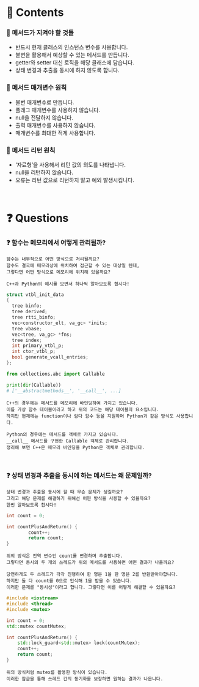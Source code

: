 # **📌 Contents**

### **📌 메서드가 지켜야 할 것들**

- 반드시 현재 클래스의 인스턴스 변수를 사용합니다.
- 불변을 활용해서 예상할 수 있는 메서드를 만듭니다.
- getter와 setter 대신 로직을 해당 클래스에 담습니다.
- 상태 변경과 추출을 동시에 하지 않도록 합니다.

### **📌 메서드 매개변수 원칙**

- 불변 매개변수로 만듭니다.
- 플래그 매개변수를 사용하지 않습니다.
- null을 전달하지 않습니다.
- 출력 매개변수를 사용하지 않습니다.
- 매개변수를 최대한 적게 사용합니다.

### **📌 메서드 리턴 원칙**

- ‘자료형’을 사용해서 리턴 값의 의도를 나타냅니다.
- null을 리턴하지 않습니다.
- 오류는 리턴 값으로 리턴하지 말고 예외 발생시킵니다.
<br/>

# **❓ Questions**

### **❓ 함수는 메모리에서 어떻게 관리될까?**

```
함수는 내부적으로 어떤 방식으로 처리될까요?
함수도 결국에 메모리상에 위치하여 접근할 수 있는 대상일 텐데,
그렇다면 어떤 방식으로 메모리에 위치해 있을까요?

C++과 Python의 예시를 보면서 하나씩 알아보도록 합시다!
```

```cpp
struct vtbl_init_data
{
  tree binfo;
  tree derived;
  tree rtti_binfo;
  vec<constructor_elt, va_gc> *inits;
  tree vbase;
  vec<tree, va_gc> *fns;
  tree index;
  int primary_vtbl_p;
  int ctor_vtbl_p;
  bool generate_vcall_entries;
};
```

```python
from collections.abc import Callable

print(dir(Callable))
# ['__abstractmethods__', '__call__', ...]
```

```
C++의 경우에는 메서드를 메모리에 바인딩하여 가지고 있습니다.
이를 가상 함수 테이블이라고 하고 위의 코드는 해당 테이블의 요소입니다.
하지만 현재에는 function이나 람다 함수 등을 지원하며 Python과 같은 방식도 사용합니다.

Python의 경우에는 메서드를 객체로 가지고 있습니다.
__call__ 메서드를 구현한 Callable 객체로 관리합니다.
정리해 보면 C++은 메모리 바인딩을 Python은 객체로 관리합니다.
```
<br/>

### **❓ 상태 변경과 추출을 동시에 하는 메서드는 왜 문제일까?**

```
상태 변경과 추출을 동시에 할 때 무슨 문제가 생길까요?
그리고 해당 문제를 해결하기 위해선 어떤 방식을 사용할 수 있을까요?
한번 알아보도록 합시다!
```

```cpp
int count = 0;

int countPlusAndReturn() {
		count++;
		return count;
}
```

```
위의 방식은 전역 변수인 count를 변경하며 추출합니다.
그렇다면 동시의 두 개의 쓰레드가 위의 메서드를 사용하면 어떤 결과가 나올까요?

당연하게도 두 쓰레드가 각각 진행하여 한 명은 1을 한 명은 2를 반환받아야합니다.
하지만 둘 다 count를 0으로 인식해 1을 받을 수 있습니다.
이러한 문제를 "동시성"이라고 합니다. 그렇다면 이를 어떻게 해결할 수 있을까요?
```

```cpp
#include <iostream>
#include <thread>
#include <mutex>

int count = 0;
std::mutex countMutex;

int countPlusAndReturn() {
    std::lock_guard<std::mutex> lock(countMutex);
    count++;
    return count;
}
```

```
위의 방식처럼 mutex를 활용한 방식이 있습니다.
이러한 잠금을 통해 쓰레드 간의 동기화를 보장하면 원하는 결과가 나옵니다.
```
